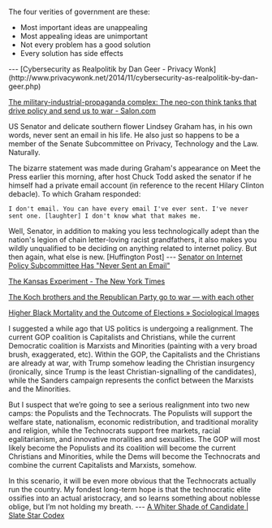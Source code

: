 <!-- njnmdoc:  title="Politics"  -->

The four verities of government are these:

<ul>
<li> Most important ideas are unappealing
<li> Most appealing ideas are unimportant<br/>
<li> Not every problem has a good solution
<li> Every solution has side effects
</ul>
 --- [Cybersecurity as Realpolitik by Dan Geer - Privacy Wonk](http://www.privacywonk.net/2014/11/cybersecurity-as-realpolitik-by-dan-geer.php)

[The military-industrial-propaganda complex: The neo-con think tanks that drive policy and send us to war - Salon.com](http://www.salon.com/2015/11/02/the_military_industrial_propaganda_complex_the_neo_con_think_tanks_that_drive_policy_and_send_us_to_war/)

 US Senator and delicate southern flower Lindsey Graham has, in his own words, never sent an email in his life. He also just so happens to be a member of the Senate Subcommittee on Privacy, Technology and the Law. Naturally.



The bizarre statement was made during Graham's appearance on Meet the Press earlier this morning, after host Chuck Todd asked the senator if he himself had a private email account (in reference to the recent Hilary Clinton debacle). To which Graham responded:



    I don't email. You can have every email I've ever sent. I've never sent one. [laughter] I don't know what that makes me.



Well, Senator, in addition to making you less technologically adept than the nation's legion of chain letter-loving racist grandfathers, it also makes you wildly unqualified to be deciding on anything related to internet policy. But then again, what else is new. [Huffington Post] --- [Senator on Internet Policy Subcommittee Has "Never Sent an Email"](http://gizmodo.com/senator-on-internet-policy-subcommittee-has-never-sent-1690216135)

[The Kansas Experiment - The New York Times](http://www.nytimes.com/2015/08/09/magazine/the-kansas-experiment.html?_r=0)

[The Koch brothers and the Republican Party go to war — with each other](https://www.yahoo.com/politics/the-koch-brothers-and-the-republican-party-go-to-121193159491.html)

[Higher Black Mortality and the Outcome of Elections » Sociological Images](http://thesocietypages.org/socimages/2015/05/18/higher-black-mortality-and-the-outcome-of-elections/)

I suggested a while ago that US politics is undergoing a realignment. The current GOP coalition is Capitalists and Christians, while the current Democratic coalition is Marxists and Minorities (painting with a very broad brush, exaggerated, etc). Within the GOP, the Capitalists and the Christians are already at war, with Trump somehow leading the Christian insurgency (ironically, since Trump is the least Christian-signalling of the candidates), while the Sanders campaign represents the confict between the Marxists and the Minorities.



But I suspect that we’re going to see a serious realignment into two new camps: the Populists and the Technocrats. The Populists will support the welfare state, nationalism, economic redistribution, and traditional morality and religion, while the Technocrats support free markets, racial egalitarianism, and innovative moralities and sexualities. The GOP will most likely become the Populists and its coalition will become the current Christians and Minorities, while the Dems will become the Technocrats and combine the current Capitalists and Marxists, somehow.



In this scenario, it will be even more obvious that the Technocrats actually run the country. My fondest long-term hope is that the technocratic elite ossifies into an actual aristocracy, and so learns something about noblesse oblige, but I’m not holding my breath. --- [A Whiter Shade of Candidate | Slate Star Codex](http://slatestarcodex.com/2015/10/23/a-whiter-shade-of-candidate/)

